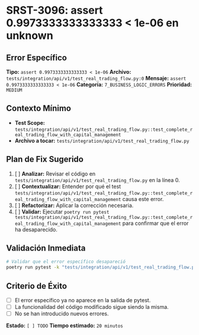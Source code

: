 # SRST-3096: assert 0.9973333333333333 < 1e-06 en unknown

## Error Específico
**Tipo:** `assert 0.9973333333333333 < 1e-06`
**Archivo:** `tests/integration/api/v1/test_real_trading_flow.py:0`
**Mensaje:** `assert 0.9973333333333333 < 1e-06`
**Categoría:** `7_BUSINESS_LOGIC_ERRORS`
**Prioridad:** `MEDIUM`

## Contexto Mínimo
- **Test Scope:** `tests/integration/api/v1/test_real_trading_flow.py::test_complete_real_trading_flow_with_capital_management`
- **Archivo a tocar:** `tests/integration/api/v1/test_real_trading_flow.py`

## Plan de Fix Sugerido
1. [ ] **Analizar:** Revisar el código en `tests/integration/api/v1/test_real_trading_flow.py` en la línea 0.
2. [ ] **Contextualizar:** Entender por qué el test `tests/integration/api/v1/test_real_trading_flow.py::test_complete_real_trading_flow_with_capital_management` causa este error.
3. [ ] **Refactorizar:** Aplicar la corrección necesaria.
4. [ ] **Validar:** Ejecutar `poetry run pytest tests/integration/api/v1/test_real_trading_flow.py::test_complete_real_trading_flow_with_capital_management` para confirmar que el error ha desaparecido.

## Validación Inmediata
```bash
# Validar que el error específico desapareció
poetry run pytest -k "tests/integration/api/v1/test_real_trading_flow.py::test_complete_real_trading_flow_with_capital_management" -v
```

## Criterio de Éxito
- [ ] El error específico ya no aparece en la salida de pytest.
- [ ] La funcionalidad del código modificado sigue siendo la misma.
- [ ] No se han introducido nuevos errores.

**Estado:** `[ ] TODO`
**Tiempo estimado:** `20 minutos`

